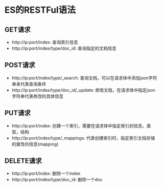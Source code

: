 # ES的RESTFul语法

## GET请求

- http://ip:port/index: 查询索引信息
- http://ip:port/index/type/doc_id: 查询指定的文档信息

## POST请求

- http://ip:port/index/type/_search: 查询文档，可以在请求体中添加json字符串来代表查询条件
- http://ip:port/index/type/doc_id/_update: 修改文档，在请求体中指定json字符串代表修改的具体信息

## PUT请求

- http://ip:port/index: 创建一个索引，需要在请求体中指定索引的信息，类型，结构
- http://ip:port/index/type/_mappings: 代表创建索引时，指定索引文档存储的属性的信息(mapping)

## DELETE请求

- http://ip:port/index: 删除一个index
- http://ip:port/index/type/doc_id: 删除一个doc


